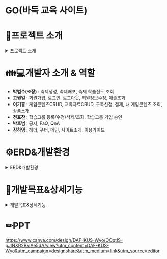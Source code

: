 # GO(바둑 교육 사이트) 

# 📢프로젝트 소개 

<details>
  <summary>프로젝트 소개</summary>
  
  ### 🔎개요
  - 바둑에 대해 단계별로 학습 할 수 있는 사이트를 만들기 위함

  ### 🔎개발 목적
  - 바둑을 모르는 사람도 최도한의 도움과 재미를 통해 바둑을 배우게 하는 것
  - 국내뿐 아니라 해외에서도 온라인을 통해 체계적인 바둑 교육이 가능케 하기 위함
  - 단기적으로 학원 학생을 대상으로 기원이 서비스하는 각종 교육 프로그램의 사용을 확산시키고, 바둑에 관심이 있는 일반인들이 많이 찾게 하기 위함

  ### 🔎개발기간
  - 2024.2.5 ~ 2024.3.5

  ### 🔎개발 업무
  - 학원의 교육자가 **게임콘텐츠 구매**를 해서 본인이 수업 할 **학습 그룹을 개설**하고 학생들은 교육자가 개설한 **그룹을 선택하여 가입 신청**을 한다
    교육자는 자신이 만든 그룹에 가입 신청한 학생이 있으면 **가입 승인**을 하여 학습 그룹을 완성
    
  - 이후 교육자가 숙제를 만들어 **학생들에게 배포하면** 학생은 본인에게 부여된 숙제가 있는지를 확인하고 학습한 내용을 **기술하여 등록하고**, 교육자는 학생이 제출한 숙제 수행 내용을 **평가한다.**
  - 게임콘텐츠를 구매하면 유료 학습자료(튜툐리얼, 교육 영상)를 시청 할 수 있으며, 운영관리자는 본 업무가 이루어지도록 게임콘텐츠/학습자료 및 게시판 내용을 **수시로 등록한다.**

  ### 🔎기대효과
  - **전문가와의 상호작용:** 프로 바둑 선수나 전문가들과의 온라인 강의, 실시간 질문과 답변 등을 통해 학습자들은 전문가들의 경험과 지식을 배울 수 있습니다.

  - **평가와 피드백:** 학습자의 실력을 정량적으로 평가하고 개선 방향을 제시할 수 있습니다. 학습자는 자신의 성장을 실시간으로 확인하고 피드백을 받아 개선할 수 있습니다.
  
</details>

# 👪💻개발자 소개 & 역할

- **박범수(조장)** : 숙제생성, 숙제배포, 숙제 학습진도 조회
- **고원일** : 회원가입, 로그인, 로그아웃, 회원정보수정, 매출조회
- **이기흥** : 게임콘텐츠CRUD, 교육자료CRUD, 구독신청, 결제, 내 게임콘텐츠 조회, 상품소개
- **전표찬** : 학습그룹 등록/수정/삭제/조회, 학습그룹 가입 승인
- **박호범** : 공지, FaQ, QnA
- **장하영** : 헤더, 푸터, 메인, 사이트소개, 이용가이드

# ⚙ERD&개발환경

<details>
  <summary>ERD&개발환경</summary>

![erd](https://github.com/badukEdu/badukEdu2/assets/148045978/c54bf55f-f03c-4149-9129-8d9ff94e0b13)

## :wrench:DB : ![dbeaver](https://img.shields.io/badge/dbeaver-F80000?style=for-the-badge&logo=dbeaver&logoColor=white)   , ![Oracle](https://img.shields.io/badge/Oracle-F80000?style=for-the-badge&logo=oracle&logoColor=white)   
## :wrench:백엔드 : ![Java](https://img.shields.io/badge/java-%23ED8B00.svg?style=for-the-badge&logo=openjdk&logoColor=white), ![Spring](https://img.shields.io/badge/spring-%236DB33F.svg?style=for-the-badge&logo=spring&logoColor=white),<img src="https://img.shields.io/badge/springboot-6DB33F?style=for-the-badge&logo=springboot&logoColor=white">, <img src="https://img.shields.io/badge/Spring Security-6DB33F?style=for-the-badge&logo=Spring Security&logoColor=white">, ![json](https://img.shields.io/badge/json-%23ED8B00.svg?style=for-the-badge&logo=json&logoColor=white)
## :wrench:프론트엔드 : ![HTML5](https://img.shields.io/badge/html5-%23E34F26.svg?style=for-the-badge&logo=html5&logoColor=white), ![CSS3](https://img.shields.io/badge/css3-%231572B6.svg?style=for-the-badge&logo=css3&logoColor=white), ![JavaScript](https://img.shields.io/badge/javascript-%23323330.svg?style=for-the-badge&logo=javascript&logoColor=%23F7DF1E), ![Bootstrap](https://img.shields.io/badge/bootstrap-%238511FA.svg?style=for-the-badge&logo=bootstrap&logoColor=white), <img src="https://img.shields.io/badge/Thymeleaf-005F0F?style=for-the-badge&logo=Thymeleaf&logoColor=white">
## :wrench:웹서버 : ![Apache Tomcat](https://img.shields.io/badge/apache%20tomcat-%23F8DC75.svg?style=for-the-badge&logo=apache-tomcat&logoColor=black)
## :wrench:협업 : ![Git](https://img.shields.io/badge/git-%23F05033.svg?style=for-the-badge&logo=git&logoColor=white),![GitHub](https://img.shields.io/badge/github-%23121011.svg?style=for-the-badge&logo=github&logoColor=white), ![sourcetree](https://img.shields.io/badge/sourcetree-%23121011.svg?style=for-the-badge&logo=sourcetree&logoColor=bule)
## :wrench:Tool : ![IntelliJ IDEA](https://img.shields.io/badge/IntelliJIDEA-000000.svg?style=for-the-badge&logo=intellij-idea&logoColor=white), ![Gradle](https://img.shields.io/badge/Gradle-02303A.svg?style=for-the-badge&logo=Gradle&logoColor=white)
## :wrench:CI/CD : ![Jenkins](https://img.shields.io/badge/jenkins-%232C5263.svg?style=for-the-badge&logo=jenkins&logoColor=white), ![AWS](https://img.shields.io/badge/AWS-%23FF9900.svg?style=for-the-badge&logo=amazon-aws&logoColor=white), ![Docker](https://img.shields.io/badge/docker-%230db7ed.svg?style=for-the-badge&logo=docker&logoColor=white)
## :wrench:기타 : ![ChatGPT](https://img.shields.io/badge/chatGPT-74aa9c?style=for-the-badge&logo=openai&logoColor=white) ![Google Chrome](https://img.shields.io/badge/Google%20Chrome-4285F4?style=for-the-badge&logo=GoogleChrome&logoColor=white)


</details>

# 📓개발목표&상세기능

<details>
  <summary>개발목표&상세기능</summary>

  ## 🔎개발목표

  회원 - 
  회원가입, 로그인, 아이디 찾기, 비밀번호 찾기, 회원탈퇴, 회원정보수정
  
  이용안내 - 
  사이트 소개, 이용 가이드, 상품 소개, Notice & FaQ, Q&A
  
  구독서비스 - 
  게임콘텐츠 구독신청, 결제, 내 게임콘텐츠 조회
  
  학습서비스 - 
  학습그룹 가입 신청, 가입승인 대기 목록, 숙제 목록
  
  교육자마당 - 
  학습그룹 등록/조회, 학습 그룹 상세, 학습그룹 가입 승인,
  숙제 생성/조회, 숙제 배포, 숙제 학습 진도 조회
  
  운영마당 - 
  게임콘텐츠 등록/조회, 교육자료 등록/조회, 공지등록, 매출조회, 회원관리

  ## 🔎상세기능
  
  ### :open_file_folder: 메인페이지 <br>

  1. 미로그인 상태일 떄 정해진 권한에 따라 이용안내 탭만 이용 가능하고, 사이드탭 미출력
  2. 로그인한 회원의 권한에 따라 상단 탭의 종류 차별화
  3. 상단 탭으로 이동할 수 있도록 각각 링크 연결
  4. 등록한 공지사항 확인할 수 있도록 출력

  ### :open_file_folder: 이용안내 <br>

  1. 사이트 소개 : 사이트를 소개하는 페이지
  2. 이용 가이드 : 권한별로 이용할 수 있는 흐름을 제공
  3. 상품 소개 : 관리자가 등록한 컨텐츠들을 확인 가능
  4. Notice & FaQ : 관리자가 등록한 공지사항과 FaQ
  5. Q&A : 이용자가 등록한 질문에 관리자가 답변
  
  ### :open_file_folder: 회원 <br>
  
  #### 회원가입
  
  1. 이메일 인증과 자카스크립트 인증번호 유효시간
  2. 아이디/비밀번호 검증
  3. 구글을 통한 인증번호 발송 후 인증번호 입력 시 이메일 인증 확인 완료
  4. 약관 동의 후 가입 가능
  5. 가입 시 데이터 저장
  
  #### 로그인
  
  1. 아이디/비밀번호 찾기 기능
  2. 자동 로그인 체크 시 일정 시간 로그인 유지

  ### :open_file_folder: 운영마당 <br>
  
  #### 게임컨텐츠
  1. 등록 시 구독개월 입력 후 구독 가능 기간 시작일을 입력하면 종료일이 자동 입력
  2. 등록 시 정가와 할인율을 입력하면 판매가 자동 입력
  3. 등록 시 썸네일(이미지) 등록
  4. 교육 자료 등록 시 자료 구분별, 서비스 구분별 등록 가능
  5. 게임컨텐츠, 교육자료 수정, 삭제 기능

  #### 공지
  1. 공지 등록 시 분류 사향에 따라 등록
  2. 중요글 체크로 상단에 노출 기능
  3. 게시일자 체크로 즉시 게시 / 게시 예정일 지정
  4. 게시 예정일로 지정했다가 즉시 게시로 변경 시 게시
  5. 조회수 증가 기능

  #### 매출
  1. 교육자, 사용자가 구독한 내역을 검색, 조회
  2. 매출을 월/일별로 기간 설정하여 그래프로 출력

  #### 회원
  1. 가입한 회원들 목록을 검색, 조회
  2. 회원의 권한 수정, 및 회원 삭제
  3. 월/일별로 기간 설정하여 회원 가입 추이 그래프

  ### :open_file_folder: 교육자마당 <br>

  #### 학습 그룹
  
  1. 구독한 컨텐츠가 있을 때 스터디그룹 생성 가능
  2. 학습 그룹 제한인원 설정 시 컨텐츠가 제한한 최대 인원을 넘을 수 없도록 제한
  3. 학습개월 입력 후 학습기간 시작일을 입력 시 학습기간 종료일 자동 입력
  4. 학습그룹 수정/삭제 기능
  5. 학습그룹 안에 회원이 있는 경우 이름을 제외한 정보 수정 불가능
  6. 학습그룹 정보와 가입한 학습자들의 목록을 출력

  #### 숙제

  1. 생성 시 숙제의 학습레벨이 학습그룹의 목표레벨을 초과할 수 없도록 제한
  2. 생성 시 제출 마감일은 내일 이후가 되도록 제한
  3. 숙제 수정/삭제 기능
  4. 숙제를 학습자들에게 배포한 정보가 있다면 수정할 수 없음
  5. 배포 시 그룹을 선택하면 그룹에 등록되어있는 숙제와 학습자들 출력
  6. 배포 시 제출마감일이 오늘 이전이라면 배포할 수 없도록 제한
  7. 배포 시 배포할 숙제보다 레벨이 높은 회원에게 배포할 수 없도록 제한
  8. 배포 시 회원들에게 숙제 정보가 전송(한번 배포한 회원에게 두번 배포되지 않도록 제한)
  9. 평가 시 숙제 정보를 더블클릭하면 학습자들이 제출한 정보가 출력
  10. 평가 시 보통/우수 평가 시 학습자의 레벨이 숙제 레벨보다 낮다면 학습자 레벨 = 숙제레벨;
  11. 질문사항 클릭 시 학습자들이 제출한 내용과 질문에 대한 답변을 작성할 수 있는 레이어팝업 출력, 개별 평가 가

  ### :open_file_folder: 학습서비스 <br>

  #### 학습그룹 가입
  
  1. 교육자가 등록한 학습그룹이 있다면 출력, 가입 신청
  2. 교육자가 가입 승인하면 확인 가능

  #### 숙제
  
  1. 교육자가 배포한 숙제 목록을 출력
  2. 숙제 작성/수정
  3. 제출마감일이 지났다면 작성 불가
  4. 제출마감일이 지났을 때 또는 학습자의 질문에 교육자가 답변을 했을 때 전체 내용 확인 가능

  ### :open_file_folder: 구독서비스 <br>

  1. 교육자 또는 이용자가 등록된 컨텐츠를 구독 신청
  2. 같은 상품을 중복 구독 시 가격/구독기간 이 더해져 저장
  3. 관리자가 등록한 교육 자료 조회
  
</details>



# ✏PPT 
https://www.canva.com/design/DAF-KUS-Wyo/OOqtIS-pJINXR2BklAe5dA/view?utm_content=DAF-KUS-Wyo&utm_campaign=designshare&utm_medium=link&utm_source=editor


